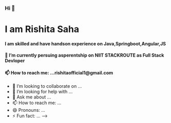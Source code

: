 ### Hi 👋

<h1>I am Rishita Saha</h1>

<h4>I am skilled and have handson experience  on Java,Springboot,Angular,JS</h4>
<h4> 🔭 I’m currently persuing asperentship on NIIT STACKROUTE as Full Stack Devloper</h4>

<h4> 📫 How to reach me: ...rishitaofficial1@gmail.com</h4>

<!-- Here are some ideas to get you started:

<!-- 
 - 🌱 I’m currently learning ... -->
- 👯 I’m looking to collaborate on ...
- 🤔 I’m looking for help with ...
- 💬 Ask me about ...
- 📫 How to reach me: ...
- 😄 Pronouns: ...
- ⚡ Fun fact: ... -->

